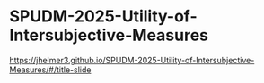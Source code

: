 # SPUDM-2025-Utility-of-Intersubjective-Measures
https://jhelmer3.github.io/SPUDM-2025-Utility-of-Intersubjective-Measures/#/title-slide
